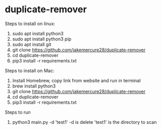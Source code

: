 # duplicate-remover

Steps to install on linux:

1. sudo apt install python3
2. sudo apt install python3 pip
3. sudo apt install git
4. git clone https://github.com/jakemercure28/duplicate-remover
5. cd duplicate-remover
7. pip3 install -r requirements.txt

Steps to install on Mac:

1. Install Homebrew, copy link from website and run in terminal
2. brew install python3
5. git clone https://github.com/jakemercure28/duplicate-remover
6. cd duplicate-remover
8. pip3 install -r requirements.txt


Steps to run
1. python3 main.py -d 'test1'
    -d is delete
    'test1' is the directory to scan
